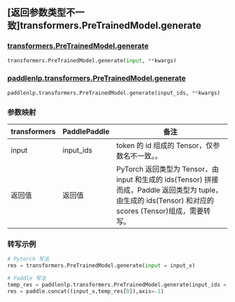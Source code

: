 ## [返回参数类型不一致]transformers.PreTrainedModel.generate

### [transformers.PreTrainedModel.generate](https://github.com/huggingface/transformers/blob/0fdea8607d7e01eb0e38a1ebeb7feee30a22f0cf/src/transformers/generation/utils.py#L1567)

```python
transformers.PreTrainedModel.generate(input, **kwargs)
```

### [paddlenlp.transformers.PreTrainedModel.generate](https://github.com/PaddlePaddle/PaddleNLP/blob/88d4b19bc6865fb28c11d2ce83d07c3b4b8dc423/paddlenlp/generation/utils.py#L604)

```python
paddlenlp.transformers.PreTrainedModel.generate(input_ids, **kwargs)
```

### 参数映射

| transformers  | PaddlePaddle | 备注                                                   |
| ------------- | ------------ | ------------------------------------------------------ |
| input         | input_ids    | token 的 id 组成的 Tensor，仅参数名不一致。。 |
| 返回值         | 返回值        | PyTorch 返回类型为 Tensor，由 input 和生成的 ids(Tensor) 拼接而成，Paddle 返回类型为 tuple，由生成的 ids(Tensor) 和对应的 scores (Tensor)组成，需要转写。|

### 转写示例

```python
# Pytorch 写法
res = transformers.PreTrainedModel.generate(input = input_x)

# Paddle 写法
temp_res = paddlenlp.transformers.PreTrainedModel.generate(input_ids = input_x)
res = paddle.concat((input_x,temp_res[0]),axis=-1)
```

